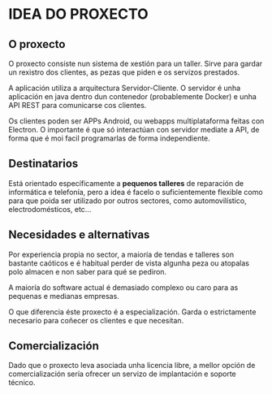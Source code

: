 # IDEA DO PROXECTO

## O proxecto

O proxecto consiste nun sistema de xestión para un taller. Sirve para gardar un rexistro dos clientes, as pezas que piden e os servizos prestados.

A aplicación utiliza a arquitectura Servidor-Cliente. O servidor é unha aplicación en java dentro dun contenedor (probablemente Docker) e unha API REST para comunicarse cos clientes.

Os clientes poden ser APPs Android, ou webapps multiplataforma feitas con Electron. O importante é que só interactúan con servidor mediate a API, de forma que é moi facil programarlas de forma independiente.


## Destinatarios

Está orientado específicamente a **pequenos talleres** de reparación de informática e telefonía, pero a idea é facelo o suficientemente flexible como para que poida ser utilizado por outros sectores, como automovilístico, electrodomésticos, etc...


## Necesidades e alternativas

Por experiencia propia no sector, a maioría de tendas e talleres son bastante caóticos e é habitual perder de vista algunha peza ou atopalas polo almacen e non saber para qué se pediron. 

A maioría do software actual é demasiado complexo ou caro para as pequenas e medianas empresas.

O que diferencia éste proxecto é a especialización. Garda o estrictamente necesario para coñecer os clientes e que necesitan.


## Comercialización

Dado que o proxecto leva asociada unha licencia libre, a mellor opción de comercialización sería ofrecer un servizo de implantación e soporte técnico.